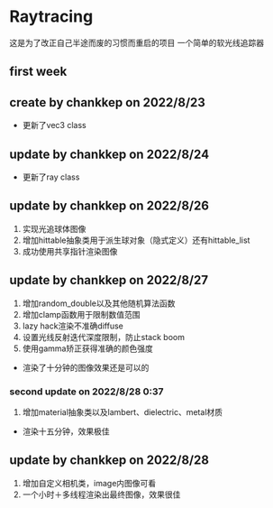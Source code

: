 # Raytracing
这是为了改正自己半途而废的习惯而重启的项目
一个简单的软光线追踪器
## first week
## create by chankkep on 2022/8/23
* 更新了vec3 class

## update by chankkep on 2022/8/24
* 更新了ray class

## update by chankkep on 2022/8/26
1. 实现光追球体图像
2. 增加hittable抽象类用于派生球对象（隐式定义）还有hittable_list
3. 成功使用共享指针渲染图像

## update by chankkep on 2022/8/27
1. 增加random_double以及其他随机算法函数
2. 增加clamp函数用于限制数值范围
3. lazy hack渲染不准确diffuse
4. 设置光线反射迭代深度限制，防止stack boom
5. 使用gamma矫正获得准确的颜色强度
* 渲染了十分钟的图像效果还是可以的
### second update on 2022/8/28 0:37
1. 增加material抽象类以及lambert、dielectric、metal材质
* 渲染十五分钟，效果极佳

## update by chankkep on 2022/8/28
1. 增加自定义相机类，image内图像可看
2. 一个小时＋多线程渲染出最终图像，效果很佳